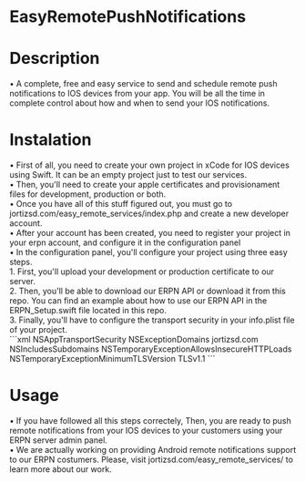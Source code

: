 # EasyRemotePushNotifications
<h1> Description </h1>
• A complete, free and easy service to send and schedule remote push notifications to IOS devices from your app. You will be all the time in complete control about how and when to send your IOS notifications. 
<h1> Instalation </h1>
• First of all, you need to create your own project in xCode for IOS devices using Swift. It can be an empty project just to test our services. <br>
• Then, you'll need to create your apple certificates and provisionament files for development, production or both. <br>
• Once you have all of this stuff figured out, you must go to jortizsd.com/easy_remote_services/index.php and create a new developer account. <br>
• After your account has been created, you need to register your project in your erpn account, and configure it in the configuration panel <br>
• In the configuration panel, you'll configure your project using three easy steps. <br>
     1. First, you'll upload your development or production certificate to our server. <br> 
     2. Then, you'll be able to download our ERPN API or download it from this repo. You can find an example about how to use         our ERPN API in the ERPN_Setup.swift file located in this repo. <br>
     3. Finally, you'll have to configure the transport security in your info.plist file of your project. <br>
     ```xml 
         <key>NSAppTransportSecurity</key>
	<dict>
		<key>NSExceptionDomains</key>
		<dict>
			<key>jortizsd.com</key>
			<dict>
				<key>NSIncludesSubdomains</key>
				<true/>
				<key>NSTemporaryExceptionAllowsInsecureHTTPLoads</key>
				<true/>
				<key>NSTemporaryExceptionMinimumTLSVersion</key>
				<string>TLSv1.1</string>
			</dict>
		</dict>
	</dict>
     ```
     

<h1> Usage </h1> 
• If you have followed all this steps correctely, Then, you are ready to push remote notifications from your IOS devices to your customers using your ERPN server admin panel. <br>
• We are actually working on providing Android remote notifications support to our ERPN costumers. Please, visit jortizsd.com/easy_remote_services/ to learn more about our work.


